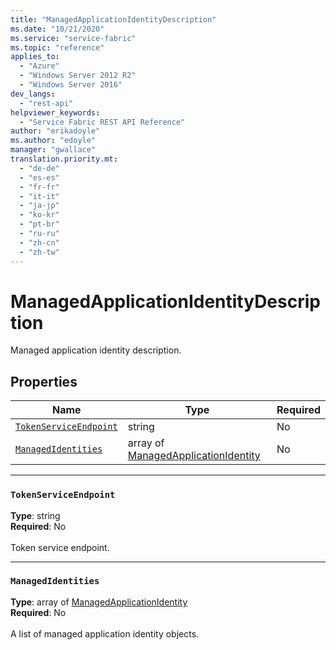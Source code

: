 ```yaml
---
title: "ManagedApplicationIdentityDescription"
ms.date: "10/21/2020"
ms.service: "service-fabric"
ms.topic: "reference"
applies_to: 
  - "Azure"
  - "Windows Server 2012 R2"
  - "Windows Server 2016"
dev_langs: 
  - "rest-api"
helpviewer_keywords: 
  - "Service Fabric REST API Reference"
author: "erikadoyle"
ms.author: "edoyle"
manager: "gwallace"
translation.priority.mt: 
  - "de-de"
  - "es-es"
  - "fr-fr"
  - "it-it"
  - "ja-jp"
  - "ko-kr"
  - "pt-br"
  - "ru-ru"
  - "zh-cn"
  - "zh-tw"
---
```

# ManagedApplicationIdentityDescription

Managed application identity description.

## Properties
| Name | Type | Required |
| --- | --- | --- |
| [`TokenServiceEndpoint`](#tokenserviceendpoint) | string | No |
| [`ManagedIdentities`](#managedidentities) | array of [ManagedApplicationIdentity](sfclient-v72-model-managedapplicationidentity.md) | No |

____
### `TokenServiceEndpoint`
__Type__: string <br/>
__Required__: No<br/>
<br/>
Token service endpoint.

____
### `ManagedIdentities`
__Type__: array of [ManagedApplicationIdentity](sfclient-v72-model-managedapplicationidentity.md) <br/>
__Required__: No<br/>
<br/>
A list of managed application identity objects.
